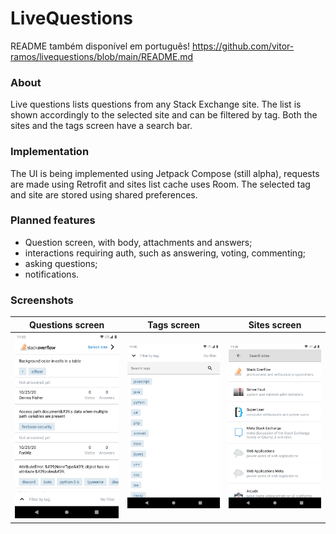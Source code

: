 # LiveQuestions

README também disponível em português!
https://github.com/vitor-ramos/livequestions/blob/main/README.md

### About
Live questions lists questions from any Stack Exchange site. The list is shown accordingly to the selected site and can be filtered by tag. Both the sites and the tags screen have a search bar.

### Implementation
The UI is being implemented using Jetpack Compose (still alpha), requests are made using Retrofit and sites list cache uses Room. The selected tag and site are stored using shared preferences.

### Planned features
* Question screen, with body, attachments and answers;
* interactions requiring auth, such as answering, voting, commenting;
* asking questions;
* notifications.

### Screenshots

Questions screen | Tags screen | Sites screen
--- | --- | ---
![Questions screen](https://github.com/vitor-ramos/livequestions/blob/main/readme/questions_en.png?raw=true) | ![Tags screen](https://github.com/vitor-ramos/livequestions/blob/main/readme/tags_en.png?raw=true) | ![Sites screen](https://github.com/vitor-ramos/livequestions/blob/main/readme/sites_en.png?raw=true)
